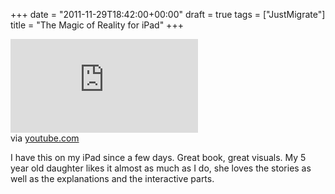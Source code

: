 +++
date = "2011-11-29T18:42:00+00:00"
draft = true
tags = ["JustMigrate"]
title = "The Magic of Reality for iPad"
+++
<div class="posterous_bookmarklet_entry">
      <iframe allowfullscreen="true" src="http://www.youtube.com/embed/eBrP3-Ep3ww?wmode=transparent" frameborder="0"  ></iframe>

<div class="posterous_quote_citation">via <a href="http://www.youtube.com/watch?v=eBrP3-Ep3ww">youtube.com</a></div>
    <p>I have this on my iPad since a few days. Great book, great visuals. My 5 year old daughter likes it almost as much as I do, she loves the stories as well as the explanations and the interactive parts.</p></div>